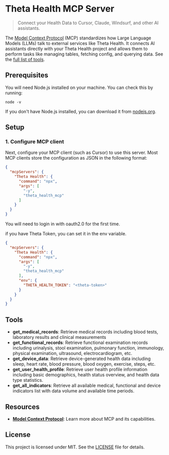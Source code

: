 # Theta Health MCP Server

> Connect your Health Data to Cursor, Claude, Windsurf, and other AI assistants.

The [Model Context Protocol](https://modelcontextprotocol.io/introduction) (MCP) standardizes how Large Language Models (LLMs) talk to external services like Theta Health. It connects AI assistants directly with your Theta Health project and allows them to perform tasks like managing tables, fetching config, and querying data. See the [full list of tools](#tools).

## Prerequisites

You will need Node.js installed on your machine. You can check this by running:

```shell
node -v
```

If you don't have Node.js installed, you can download it from [nodejs.org](https://nodejs.org/).

## Setup

### 1. Configure MCP client

Next, configure your MCP client (such as Cursor) to use this server. Most MCP clients store the configuration as JSON in the following format:

```json
{
  "mcpServers": {
    "Theta Health": {
      "command": "npx",
      "args": [
        "-y",
        "theta_health_mcp"
      ]
    }
  }
}
```

You will need to login in with oauth2.0 for the first time.

if you have Theta Token, you can set it in the env variable.

```json
{
  "mcpServers": {
    "Theta Health": {
      "command": "npx",
      "args": [
        "-y",
        "theta_health_mcp"
      ],
      "env": {
        "THETA_HEALTH_TOKEN": "<theta-token>"
      }
    }
  }
}
```

## Tools

- **get_medical_records**: Retrieve medical records including blood tests, laboratory results and clinical measurements
- **get_functional_records**: Retrieve functional examination records including urinalysis, stool examination, pulmonary function, immunology, physical examination, ultrasound, electrocardiogram, etc.
- **get_device_data**: Retrieve device-generated health data including sleep, heart rate, blood pressure, blood oxygen, exercise, steps, etc.
- **get_user_health_profile**: Retrieve user health profile information including basic demographics, health status overview, and health data type statistics.
- **get_all_indicators**: Retrieve all available medical, functional and device indicators list with data volume and available time periods.

## Resources

- [**Model Context Protocol**](https://modelcontextprotocol.io/introduction): Learn more about MCP and its capabilities.

## License

This project is licensed under MIT. See the [LICENSE](./LICENSE) file for details.
